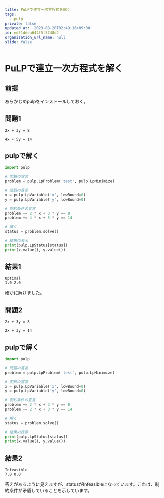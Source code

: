 ```yaml
---
title: PuLPで連立一次方程式を解く
tags:
  - pulp
private: false
updated_at: '2023-08-20T02:49:16+09:00'
id: ed51ddea644f5f3748d2
organization_url_name: null
slide: false
---
```

# PuLPで連立一次方程式を解く

## 前提

あらかじめpulpをインストールしておく。

## 問題1

    2x + 3y = 8

    4x + 5y = 14

## pulpで解く
  
  ```python
  import pulp

  # 問題の宣言
  problem = pulp.LpProblem('test', pulp.LpMinimize)

  # 変数の宣言
  x = pulp.LpVariable('x', lowBound=0)
  y = pulp.LpVariable('y', lowBound=0)

  # 制約条件の宣言
  problem += 2 * x + 3 * y == 8
  problem += 4 * x + 5 * y == 14

  # 解く
  status = problem.solve()

  # 結果の表示
  print(pulp.LpStatus[status])
  print(x.value(), y.value())
  ```

## 結果1

  ```
  Optimal
  1.0 2.0
  ```
  確かに解けました。

## 問題2

    2x + 3y = 8

    2x + 3y = 14

## pulpで解く
  
  ```python
  import pulp

  # 問題の宣言
  problem = pulp.LpProblem('test', pulp.LpMinimize)

  # 変数の宣言
  x = pulp.LpVariable('x', lowBound=0)
  y = pulp.LpVariable('y', lowBound=0)

  # 制約条件の宣言
  problem += 2 * x + 3 * y == 8
  problem += 2 * x + 3 * y == 14

  # 解く
  status = problem.solve()

  # 結果の表示
  print(pulp.LpStatus[status])
  print(x.value(), y.value())
  ```

## 結果2

  ```
  Infeasible
  7.0 0.0
  ```
  答えがあるように見えますが、statusがInfeasibleになっています。これは、制約条件が矛盾していることを示しています。
